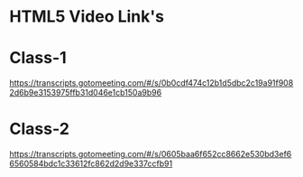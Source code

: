# HTML5 Video Link's

# Class-1
https://transcripts.gotomeeting.com/#/s/0b0cdf474c12b1d5dbc2c19a91f9082d6b9e3153975ffb31d046e1cb150a9b96
# Class-2
https://transcripts.gotomeeting.com/#/s/0605baa6f652cc8662e530bd3ef66560584bdc1c33612fc862d2d9e337ccfb91




